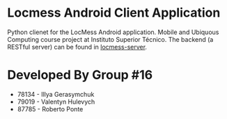 # Locmess Android Client Application

Python clienet for the LocMess Android application. Mobile and Ubiquous Computing course project at Instituto Superior Técnico. The backend (a RESTful server) can be found in [locmess-server](https://github.com/iluxonchik/locmess-server).

# Developed By Group #16
* 78134 - Illya Gerasymchuk
* 79019 - Valentyn Hulevych
* 87785 - Roberto Ponte

